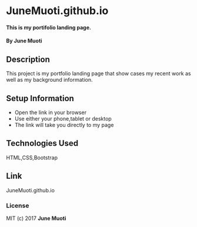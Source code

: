 # JuneMuoti.github.io
#### This is my portifolio landing page.
#### By **June Muoti**
## Description
This project is my portfolio landing page that show cases my recent work as well as my background information.
## Setup Information
* Open the link in your browser
* Use either your phone,tablet or desktop
* The link will take you directly to my page
## Technologies Used
HTML,CSS,Bootstrap
## Link
 JuneMuoti.github.io
### License
MIT (c) 2017 **June Muoti**
